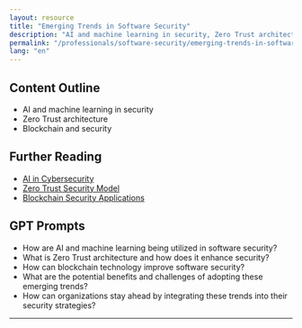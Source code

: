 ```yaml
---
layout: resource
title: "Emerging Trends in Software Security"
description: "AI and machine learning in security, Zero Trust architecture, and blockchain security."
permalink: "/professionals/software-security/emerging-trends-in-software-security/"
lang: "en"
---
```


## Content Outline

- AI and machine learning in security
- Zero Trust architecture
- Blockchain and security

## Further Reading

- [AI in Cybersecurity](https://www.ibm.com/security/artificial-intelligence)
- [Zero Trust Security Model](https://www.cisco.com/c/en/us/products/security/zero-trust-security.html)
- [Blockchain Security Applications](https://www.blockchain-council.org/blockchain/blockchain-security-applications/)

## GPT Prompts

- How are AI and machine learning being utilized in software security?
- What is Zero Trust architecture and how does it enhance security?
- How can blockchain technology improve software security?
- What are the potential benefits and challenges of adopting these emerging trends?
- How can organizations stay ahead by integrating these trends into their security strategies?

---
